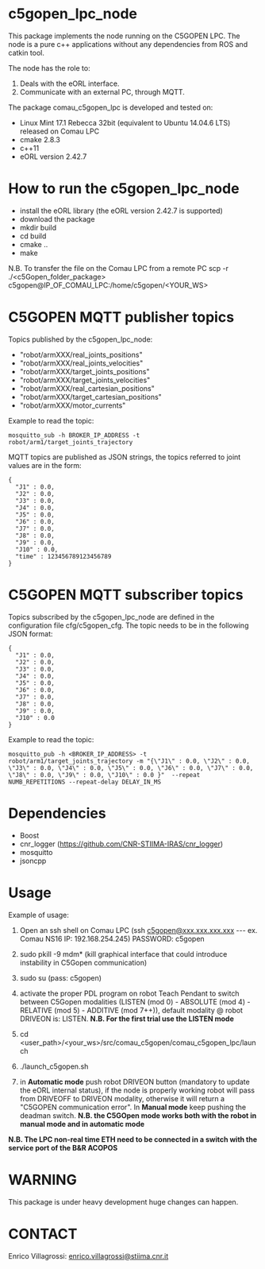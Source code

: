 # c5gopen_lpc_node

This package implements the node running on the C5GOPEN LPC. The node is a pure c++ applications without any dependencies from ROS and catkin tool.

The node has the role to:
1. Deals with the eORL interface.
2. Communicate with an external PC, through MQTT.

The package comau_c5gopen_lpc is developed and tested on:
- Linux Mint 17.1 Rebecca 32bit (equivalent to Ubuntu 14.04.6 LTS) released on Comau LPC
- cmake 2.8.3
- c++11
- eORL version 2.42.7



# How to run the c5gopen_lpc_node
- install the eORL library (the eORL version 2.42.7 is supported)
- download the package
- mkdir build
- cd build
- cmake ..
- make

N.B. To transfer the file on the Comau LPC from a remote PC scp -r ./<c5Gopen_folder_package> c5gopen@IP_OF_COMAU_LPC:/home/c5gopen/<YOUR_WS>


# C5GOPEN MQTT publisher topics

Topics published by the c5gopen_lpc_node:
- "robot/armXXX/real_joints_positions"
- "robot/armXXX/real_joints_velocities"
- "robot/armXXX/target_joints_positions"
- "robot/armXXX/target_joints_velocities"
- "robot/armXXX/real_cartesian_positions"
- "robot/armXXX/target_cartesian_positions"
- "robot/armXXX/motor_currents"

Example to read the topic:
```
mosquitto_sub -h BROKER_IP_ADDRESS -t robot/arm1/target_joints_trajectory
```

MQTT topics are published as JSON strings, the topics referred to joint values are in the form:
```
{
  "J1" : 0.0, 
  "J2" : 0.0,
  "J3" : 0.0,
  "J4" : 0.0,
  "J5" : 0.0,
  "J6" : 0.0,
  "J7" : 0.0,
  "J8" : 0.0,
  "J9" : 0.0,
  "J10" : 0.0,
  "time" : 123456789123456789
}
```


# C5GOPEN MQTT subscriber topics

Topics subscribed by the c5gopen_lpc_node are defined in the configuration file cfg/c5gopen_cfg. The topic needs to be in the following JSON format:
```
{
  "J1" : 0.0, 
  "J2" : 0.0,
  "J3" : 0.0,
  "J4" : 0.0,
  "J5" : 0.0,
  "J6" : 0.0,
  "J7" : 0.0,
  "J8" : 0.0,
  "J9" : 0.0,
  "J10" : 0.0
}
```

Example to read the topic:
```
mosquitto_pub -h <BROKER_IP_ADDRESS> -t robot/arm1/target_joints_trajectory -m "{\"J1\" : 0.0, \"J2\" : 0.0, \"J3\" : 0.0, \"J4\" : 0.0, \"J5\" : 0.0, \"J6\" : 0.0, \"J7\" : 0.0, \"J8\" : 0.0, \"J9\" : 0.0, \"J10\" : 0.0 }"  --repeat NUMB_REPETITIONS --repeat-delay DELAY_IN_MS
```

# Dependencies

- Boost
- cnr_logger (https://github.com/CNR-STIIMA-IRAS/cnr_logger)
- mosquitto 
- jsoncpp


# Usage

Example of usage:

1) Open an ssh shell on Comau LPC (ssh c5gopen@xxx.xxx.xxx.xxx --- ex. Comau NS16 IP: 192.168.254.245) PASSWORD: c5gopen

2) sudo pkill -9 mdm* (kill graphical interface that could introduce instability in C5Gopen communication)

3) sudo su (pass: c5gopen)

4) activate the proper PDL program on robot Teach Pendant to switch between C5Gopen modalities (LISTEN (mod 0) - ABSOLUTE (mod 4) - RELATIVE (mod 5) - ADDITIVE (mod 7++)), default modality @ robot DRIVEON is: LISTEN. **N.B. For the first trial use the LISTEN mode** 

5) cd <user_path>/<your_ws>/src/comau_c5gopen/comau_c5gopen_lpc/launch 

6) ./launch_c5gopen.sh

7) in **Automatic mode** push robot DRIVEON button (mandatory to update the eORL internal status), if the node is properly working robot will pass from DRIVEOFF to DRIVEON modality, otherwise it will return a "C5GOPEN communication error". In **Manual mode** keep pushing the deadman switch. **N.B. the C5GOpen mode works both with the robot in manual mode and in automatic mode**


**N.B. The LPC non-real time ETH need to be connected in a switch with the service port of the B&R ACOPOS**


# WARNING

This package is under heavy development huge changes can happen.


# CONTACT
Enrico Villagrossi: enrico.villagrossi@stiima.cnr.it


